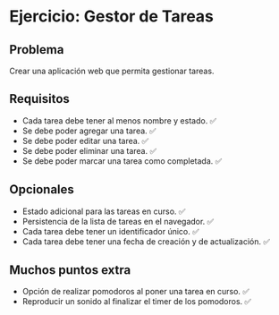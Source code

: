 # Ejercicio: Gestor de Tareas

## Problema

Crear una aplicación web que permita gestionar tareas.

## Requisitos

- Cada tarea debe tener al menos nombre y estado. ✅
- Se debe poder agregar una tarea. ✅
- Se debe poder editar una tarea. ✅
- Se debe poder eliminar una tarea. ✅
- Se debe poder marcar una tarea como completada. ✅

## Opcionales

- Estado adicional para las tareas en curso. ✅
- Persistencia de la lista de tareas en el navegador. ✅
- Cada tarea debe tener un identificador único. ✅
- Cada tarea debe tener una fecha de creación y de actualización. ✅

## Muchos puntos extra

- Opción de realizar pomodoros al poner una tarea en curso. ✅
- Reproducir un sonido al finalizar el timer de los pomodoros. ✅
